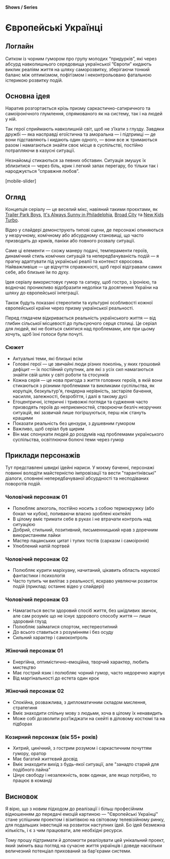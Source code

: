 #### Shows / Series

# Європейські Українці

## Логлайн

Ситком із чорним гумором про групу молодих “придурків”, які через абсурд навколишнього середовища української ”Європи” кидають виклик реаліям життя на шляху саморозвитку, зберігаючи тонкий баланс між оптимізмом, пофігізмом і неконтрольовано фатальною істерикою розвитку подій.

## Основна ідея

Наратив розгортається крізь призму саркастично-сатиричного та самоіронічного глумлення, спрямованого як на систему, так і на людей у ній.

Так герої сприймають навколишній світ, щоб не з’їхати з глузду. Завдяки дружбі — яка насправді егоїстична та аморальна — і підтримці — де вони підставляють і кидають один одного, — вони все ж тримаються разом і намагаються знайти своє місце в суспільстві, постійно потрапляючи в казусні ситуації.

Незнайомці стикаються за певних обставин. Ситуація змушує їх зблизитися — через біль, крик і легкий запах перегару, бо тільки так і народжується ”справжня любов”.

[mobile-slider]

## Огляд

Концепція серіалу — це веселий мікс, навіяний такими проєктами, як [Trailer Park Boys](https://www.imdb.com/title/tt0290988/), [It's Always Sunny in Philadelphia](https://www.imdb.com/title/tt0472954/), [Broad City](https://www.imdb.com/title/tt2578560/) та [New Kids Turbo](https://www.imdb.com/title/tt1648112/).

Відео у слайдері демонструють типові сцени, де персонажі опиняються у незручному, комічному або абсурдному становищі, що часто призводить до криків, паніки або повного розвалу ситуації. 

Саме ці елементи — схожу манеру подачі, темпераменти героїв, динамічний стиль комічних ситуацій та непередбачуваність подій — я прагну адаптувати під українські реалії та контекст євросовка. Найважливіше — це відчуття справжності, щоб герої відігравали самих себе, або близьке їм по духу.

Ідея серіалу використовує гумор та сатиру, щоб гостро, з іронією, та водночас проникливо відобразити недоліки та досягнення України на шляху до європейської інтеграції. 

Також будуть показані стереотипи та культурні особливості кожної європейської країни через призму української реальності.

Перед глядачем відкривається реальність українського життя — від глибин сільської місцевості до пульсуючого серця столиці. Це серіал для людей, які не бояться сміятися над проблемами, але при цьому хочуть, щоб їхні голоси були почуті.

### Сюжет

- Актуальні теми, які близькі всім
- Головні герої — це звичайні люди різних поколінь, у яких грошовий дефіцит — їх постійний супутник, але які з усіх сил намагаються знайти свій шлях у світі роботи та стосунків
- Кожна серія — це нова пригода з життя головних героїв, в якій вони стикаються з різними проблемами та викликами суспільства, як корупція, безкультур'я, гендерна нерівність, застаріле бачення, насилля, залежності, безробіття, і далі в такому дусі
- Егоцентричні, істеричні і тривожні погляди та судження часто призводять героїв до неприємностей, створюючи безліч незручних ситуацій, які зазвичай лише погіршуються, перш ніж стануть кращими
- Показати реальність без цензури, з душевним гумором
- Важливо, щоб серіал був щирим
- Він має спонукати людей до роздумів над проблемами українського суспільства, освітлюючи болючі теми через гумор

## Приклади персонажів

Тут представлені швидкі ідейні нариси. У моєму баченні, персонажі повинні володіти майстерністю імпровізації та вести "тарантінівські" діалоги, сповнені непередбачуваної абсурдності та несподіваних поворотів подій.

### Чоловічий персонаж 01

- Полюбляє алкоголь, постійно носить з собою термокружку (або бокал чи кубок), попиваючи власно зроблені коктейлі
- В цілому вміє тримати себе в руках і не втрачати контроль над ситуацією
- Добрий, стильний, позитивний, письменницький нрав з доречним використанням лайки
- Мастер пацанських цитат і тупих тостів (сарказм і самоіронія)
- Улюблений напій портвей

### Чоловічий персонаж 02

- Полюбляє курити маріхуану, начитаний, цікавить область наукової фантастики і психологія
- Часто тупить чи вилітає з реальності, яскраво уявляючи розвиток подій (приклад: останнє відео у слайдері)

### Чоловічий персонаж 03

- Намагається вести здоровий спосіб життя, без шкідливих звичок, але сам розуміє що не існує здорового способу життя — лише здоровий глузд
- Полюбляє займатися спортом, нестереотипний
- До всього ставиться з розумінням і без осуду
- Сильний характер і самоконтроль

### Жіночий персонаж 01

- Енергійна, оптимістично-емоційна, творчий характер, любить мистецтво
- Має гострий язик і полюбляє чорний гумор, часто недоречно жартує
- Від маргінальності до естета один крок

### Жіночий персонаж 02

- Спокійна, розважлива, з дипломатичним складом мислення, стратегиня
- Вміє знаходити спільну мову з людьми, хоча в цілому їх ненавидить
- Може собі дозволити роз’їжджати на скейті в діловому костюмі та на підборах

### Козирний персонаж (вік 55+ років)

- Хитрий, цинічний, з гострим розумом і саркастичним почуттям гумору, оратор
- Має багатий життєвий досвід
- Вміє знаходити вихід з будь-якої ситуації, але "занадто старий для подібного лайна"
- Цінує свободу і незалежність, вовк одинак, але якщо потрібно, то працює в команді

## Висновок

Я вірю, що з новим підходом до реалізації і більш професійним відношенням до передачі емоцій картиною — "Європейські Українці" стане успішним проектом і візитівкою на світовому телевізійному ринку, для подальших інвестицій на розвиток наступних ідей. Бо ідей безмежна кількість, і є з чим працювати, але необхідні ресурси.

Тому прошу підтримати й допомогти реалізувати цей унікальний проект, який змінить ваш погляд на сучасне життя українців і доведе наскільки величезний потенціал прихований за бар'єрами системи.